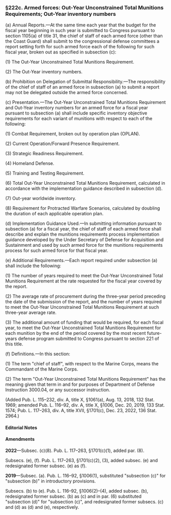 ### §222c. Armed forces: Out-Year Unconstrained Total Munitions Requirements; Out-Year inventory numbers ###

(a) Annual Reports.—At the same time each year that the budget for the fiscal year beginning in such year is submitted to Congress pursuant to section 1105(a) of title 31, the chief of staff of each armed force (other than the Coast Guard) shall submit to the congressional defense committees a report setting forth for such armed force each of the following for such fiscal year, broken out as specified in subsection (c):

(1) The Out-Year Unconstrained Total Munitions Requirement.

(2) The Out-Year inventory numbers.

(b) Prohibition on Delegation of Submittal Responsibility.—The responsibility of the chief of staff of an armed force in subsection (a) to submit a report may not be delegated outside the armed force concerned.

(c) Presentation.—The Out-Year Unconstrained Total Munitions Requirement and Out-Year inventory numbers for an armed force for a fiscal year pursuant to subsection (a) shall include specific inventory objective requirements for each variant of munitions with respect to each of the following:

(1) Combat Requirement, broken out by operation plan (OPLAN).

(2) Current Operation/Forward Presence Requirement.

(3) Strategic Readiness Requirement.

(4) Homeland Defense.

(5) Training and Testing Requirement.

(6) Total Out-Year Unconstrained Total Munitions Requirement, calculated in accordance with the implementation guidance described in subsection (d).

(7) Out-year worldwide inventory.

(8) Requirement for Protracted Warfare Scenarios, calculated by doubling the duration of each applicable operation plan.

(d) Implementation Guidance Used.—In submitting information pursuant to subsection (a) for a fiscal year, the chief of staff of each armed force shall describe and explain the munitions requirements process implementation guidance developed by the Under Secretary of Defense for Acquisition and Sustainment and used by such armed force for the munitions requirements process for such armed force for that fiscal year.

(e) Additional Requirements.—Each report required under subsection (a) shall include the following:

(1) The number of years required to meet the Out-Year Unconstrained Total Munitions Requirement at the rate requested for the fiscal year covered by the report.

(2) The average rate of procurement during the three-year period preceding the date of the submission of the report, and the number of years required to meet the Out-Year Unconstrained Total Munitions Requirement at such three-year average rate.

(3) The additional amount of funding that would be required, for each fiscal year, to meet the Out-Year Unconstrained Total Munitions Requirement for each munition by the end of the period covered by the most recent future-years defense program submitted to Congress pursuant to section 221 of this title.

(f) Definitions.—In this section:

(1) The term "chief of staff", with respect to the Marine Corps, means the Commandant of the Marine Corps.

(2) The term "Out-Year Unconstrained Total Munitions Requirement" has the meaning given that term in and for purposes of Department of Defense Instruction 3000.04, or any successor instruction.

(Added Pub. L. 115–232, div. A, title X, §1061(a), Aug. 13, 2018, 132 Stat. 1969; amended Pub. L. 116–92, div. A, title X, §1006, Dec. 20, 2019, 133 Stat. 1574; Pub. L. 117–263, div. A, title XVII, §1701(c), Dec. 23, 2022, 136 Stat. 2964.)

#### **Editorial Notes** ####

#### Amendments ####

**2022**—Subsec. (c)(8). Pub. L. 117–263, §1701(c)(1), added par. (8).

Subsecs. (e), (f). Pub. L. 117–263, §1701(c)(2), (3), added subsec. (e) and redesignated former subsec. (e) as (f).

**2019**—Subsec. (a). Pub. L. 116–92, §1006(1), substituted "subsection (c)" for "subsection (b)" in introductory provisions.

Subsecs. (b) to (e). Pub. L. 116–92, §1006(2)–(4), added subsec. (b), redesignated former subsec. (b) as (c) and in par. (6) substituted "subsection (d)" for "subsection (c)", and redesignated former subsecs. (c) and (d) as (d) and (e), respectively.